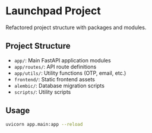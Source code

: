 # Launchpad Project

Refactored project structure with packages and modules.

## Project Structure

- `app/`: Main FastAPI application modules
- `app/routes/`: API route definitions
- `app/utils/`: Utility functions (OTP, email, etc.)
- `frontend/`: Static frontend assets
- `alembic/`: Database migration scripts
- `scripts/`: Utility scripts

## Usage

```bash
uvicorn app.main:app --reload
```